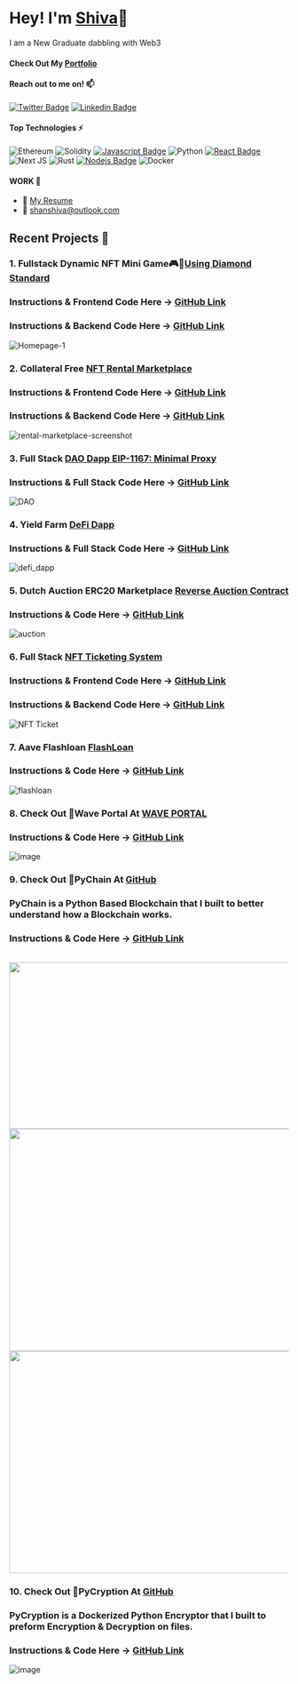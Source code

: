 

# Hey! I'm [Shiva](https://shiva-blockchain-portfolio.netlify.app/)👋

I am a New Graduate dabbling with Web3
<br>

#### Check Out My [Portfolio](https://shiva-blockchain-portfolio.netlify.app/)

#### Reach out to me on! :mailbox: 


[![Twitter Badge](https://img.shields.io/badge/-@SHIVA-1ca0f1?style=flat&labelColor=1ca0f1&logo=twitter&logoColor=white&link=https://twitter.com/shanshiva1)](https://twitter.com/shanshiva1) 
[![Linkedin Badge](https://img.shields.io/badge/-SHIVA-0e76a8?style=flat&labelColor=0e76a8&logo=linkedin&logoColor=white)](https://www.linkedin.com/in/shiva-shanmuganathan/) 


#### Top Technologies :zap:
![Ethereum](https://img.shields.io/badge/Ethereum-3C3C3D?style=for-the-badge&logo=Ethereum&logoColor=F0DB4F)
![Solidity](https://img.shields.io/badge/Solidity-%23363636.svg?style=for-the-badge&logo=solidity&logoColor=61DBFB)
[![Javascript Badge](https://img.shields.io/badge/-Javascript-F0DB4F?style=for-the-badge&labelColor=black&logo=javascript&logoColor=F0DB4F)](#)
![Python](https://img.shields.io/badge/python-3670A0?style=for-the-badge&logo=python&logoColor=ffdd54)
[![React Badge](https://img.shields.io/badge/-React-61DBFB?style=for-the-badge&labelColor=black&logo=react&logoColor=61DBFB)](#) 
![Next JS](https://img.shields.io/badge/Next-black?style=for-the-badge&logo=next.js&logoColor=61DBFB)
![Rust](https://img.shields.io/badge/rust-%23000000.svg?style=for-the-badge&logo=rust&logoColor=61DBFB)
[![Nodejs Badge](https://img.shields.io/badge/-Nodejs-3C873A?style=for-the-badge&labelColor=black&logo=node.js&logoColor=3C873A)](#) 
![Docker](https://img.shields.io/badge/docker-%230db7ed.svg?style=for-the-badge&logo=docker&logoColor=white)


#### WORK :briefcase:	
- :paperclip: [My Resume](https://drive.google.com/file/d/1ZkCRhh8TecHg01Ccqx2AHEz7-0GhWZsY/view?usp=sharing)
- :email: shanshiva@outlook.com

## Recent Projects :rocket:	

### 1. Fullstack Dynamic NFT Mini Game🎮💎[Using Diamond Standard](https://diamond-dapp.vercel.app/)

### Instructions & Frontend Code Here -> [GitHub Link](https://github.com/ShivaShanmuganathan/Diamond-NFT-Mini-Game/tree/main/frontend)
### Instructions & Backend Code Here -> [GitHub Link](https://github.com/ShivaShanmuganathan/Diamond-NFT-Mini-Game/tree/main/backend)

![Homepage-1](https://user-images.githubusercontent.com/30176438/165446869-bc8508dc-01bb-4d0b-9472-ed8b388a4e40.JPG)

### 2. Collateral Free [NFT Rental Marketplace](https://nft-rental-marketplace.netlify.app/)

### Instructions & Frontend Code Here -> [GitHub Link](https://github.com/ShivaShanmuganathan/rental-marketplace-frontend)
### Instructions & Backend Code Here -> [GitHub Link](https://github.com/ShivaShanmuganathan/NFT-Rental-Marketplace)

![rental-marketplace-screenshot](https://user-images.githubusercontent.com/30176438/160332907-c7f22001-f807-46a3-b999-be4a98895a12.png)


### 3. Full Stack [DAO Dapp EIP-1167: Minimal Proxy](http://fullstack-dao-dapp.vercel.app/)

### Instructions & Full Stack Code Here -> [GitHub Link](https://github.com/ShivaShanmuganathan/fullstack-dao-dapp)

![DAO](https://user-images.githubusercontent.com/30176438/160229135-18c529b9-ff18-49db-ba89-a5f8c6772001.png)

### 4. Yield Farm [DeFi Dapp](https://yieldfarm.netlify.app/)

### Instructions & Full Stack Code Here -> [GitHub Link](https://github.com/ShivaShanmuganathan/defi-dapp-yield-farm)

![defi_dapp](https://github.com/ShivaShanmuganathan/defi-dapp-yield-farm/raw/main/yield2.jpg)


### 5. Dutch Auction ERC20 Marketplace [Reverse Auction Contract](https://github.com/ShivaShanmuganathan/DutchAuction)

### Instructions & Code Here -> [GitHub Link](https://github.com/ShivaShanmuganathan/DutchAuction)

![auction](https://user-images.githubusercontent.com/30176438/160228951-94cc671a-f032-4e96-990d-f0b80e2e8007.png)

### 6. Full Stack [NFT Ticketing System](https://nft-ticketing-system.netlify.app/)

### Instructions & Frontend Code Here -> [GitHub Link](https://github.com/ShivaShanmuganathan/NFT-Ticketing-System-Frontend)
### Instructions & Backend Code Here -> [GitHub Link](https://github.com/ShivaShanmuganathan/NFT-Ticketing-System)

![NFT Ticket](https://user-images.githubusercontent.com/30176438/160229210-b6cb991f-d242-4607-82b9-3be3ef5b9580.png)

### 7. Aave Flashloan [FlashLoan](https://github.com/ShivaShanmuganathan/aave-flashloan)

### Instructions & Code Here -> [GitHub Link](https://github.com/ShivaShanmuganathan/aave-flashloan)

![flashloan](https://shiva-blockchain-portfolio.netlify.app/images/flashloan.gif)

### 8. Check Out 👋Wave Portal At [WAVE PORTAL](https://waveportal-baseline-student.shivashanmugana.repl.co/)

### Instructions & Code Here -> [GitHub Link](https://github.com/ShivaShanmuganathan/wave-portal)

![image](https://user-images.githubusercontent.com/30176438/138548209-975b149e-ae52-4fb7-89d4-7770bf55508f.png)

### 9. Check Out 🐍PyChain At [GitHub](https://github.com/ShivaShanmuganathan/PyChain)
### PyChain is a Python Based Blockchain that I built to better understand how a Blockchain works.
### Instructions & Code Here -> [GitHub Link](https://github.com/ShivaShanmuganathan/PyChain)
<br>


<img src="https://user-images.githubusercontent.com/30176438/132985082-3256a981-01d6-4149-a154-a131ca27bde1.png" width="550" height="300">


<img src="https://user-images.githubusercontent.com/30176438/132985076-b6956ee6-4834-4a16-bc6e-d926af51bfa6.png" width="650" height="400">

<img src="https://user-images.githubusercontent.com/30176438/132985081-43ab9138-c8b1-49ab-a82b-29c70d2e9c19.png" width="750" height="400">

### 10. Check Out 🔐PyCryption At [GitHub](https://github.com/ShivaShanmuganathan/PyCryption)
### PyCryption is a Dockerized Python Encryptor that I built to preform Encryption & Decryption on files.
### Instructions & Code Here -> [GitHub Link](https://github.com/ShivaShanmuganathan/PyCryption)

![image](https://user-images.githubusercontent.com/30176438/132206323-072bfead-e86c-4acc-8803-b8ee904c33e8.png)

